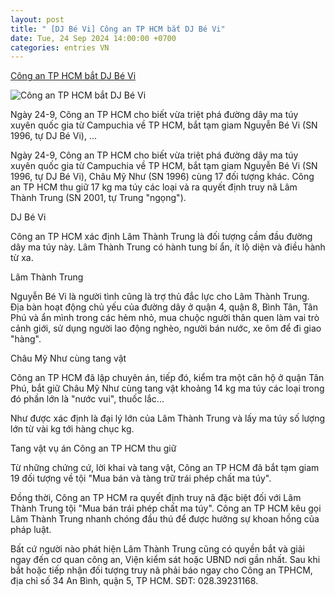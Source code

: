 ```yaml
---
layout: post
title: " [DJ Bé Vi] Công an TP HCM bắt DJ Bé Vi"
date: Tue, 24 Sep 2024 14:00:00 +0700
categories: entries VN
---
```

[Công an TP HCM bắt DJ Bé Vi](https://nld.com.vn/cong-an-tp-hcm-bat-dj-be-vi-196240924092041269.htm)

![Công an TP HCM bắt DJ Bé Vi](https://nld.mediacdn.vn/zoom/600_315/291774122806476800/2024/9/24/m-1727144212941930044444-435-0-1035-960-crop-1727144382617848450572.jpeg)

Ngày 24-9, Công an TP HCM cho biết vừa triệt phá đường dây ma túy xuyên quốc gia từ Campuchia về TP HCM, bắt tạm giam Nguyễn Bé Vi (SN 1996, tự DJ Bé Vi), ...

Ngày 24-9, Công an TP HCM cho biết vừa triệt phá đường dây ma túy xuyên quốc gia từ Campuchia về TP HCM, bắt tạm giam Nguyễn Bé Vi (SN 1996, tự DJ Bé Vi), Châu Mỹ Như (SN 1996) cùng 17 đối tượng khác. Công an TP HCM thu giữ 17 kg ma túy các loại và ra quyết định truy nã Lâm Thành Trung (SN 2001, tự Trung "ngọng").

DJ Bé Vi

Công an TP HCM xác định Lâm Thành Trung là đối tượng cầm đầu đường dây ma túy này. Lâm Thành Trung có hành tung bí ẩn, ít lộ diện và điều hành từ xa.

Lâm Thành Trung

Nguyễn Bé Vi là người tình cũng là trợ thủ đắc lực cho Lâm Thành Trung. Địa bàn hoạt động chủ yếu của đường dây ở quận 4, quận 8, Bình Tân, Tân Phú và ẩn mình trong các hẻm nhỏ, mua chuộc người thân quen làm vai trò cảnh giới, sử dụng người lao động nghèo, người bán nước, xe ôm để đi giao "hàng".

Châu Mỹ Như cùng tang vật

Công an TP HCM đã lập chuyên án, tiếp đó, kiểm tra một căn hộ ở quận Tân Phú, bắt giữ Châu Mỹ Như cùng tang vật khoảng 14 kg ma túy các loại trong đó phần lớn là "nước vui", thuốc lắc...

Như được xác định là đại lý lớn của Lâm Thành Trung và lấy ma túy số lượng lớn từ vài kg tới hàng chục kg.

Tang vật vụ án Công an TP HCM thu giữ

Từ những chứng cứ, lời khai và tang vật, Công an TP HCM đã bắt tạm giam 19 đối tượng về tội "Mua bán và tàng trữ trái phép chất ma túy".

Đồng thời, Công an TP HCM ra quyết định truy nã đặc biệt đối với Lâm Thành Trung tội "Mua bán trái phép chất ma túy". Công an TP HCM kêu gọi Lâm Thành Trung nhanh chóng đầu thú để được hưởng sự khoan hồng của pháp luật.

Bất cứ người nào phát hiện Lâm Thành Trung cũng có quyền bắt và giải ngay đến cơ quan công an, Viện kiểm sát hoặc UBND nơi gần nhất. Sau khi bắt hoặc tiếp nhận đối tượng truy nã phải báo ngay cho Công an TPHCM, địa chỉ số 34 An Bình, quận 5, TP HCM. SĐT: 028.39231168.




